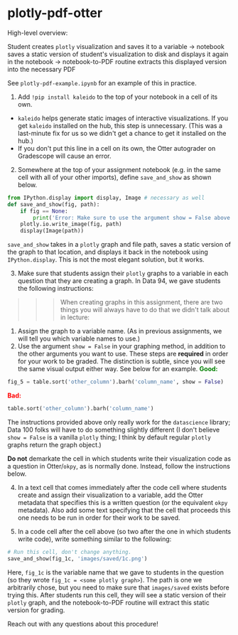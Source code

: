 # plotly-pdf-otter

High-level overview:

Student creates `plotly` visualization and saves it to a variable -> notebook saves a static version of student's visualization to disk and displays it again in the notebook -> notebook-to-PDF routine extracts this displayed version into the necessary PDF

See `plotly-pdf-example.ipynb` for an example of this in practice.

1. Add `!pip install kaleido` to the top of your notebook in a cell of its own.
- `kaleido` helps generate static images of interactive visualizations. If you get `kaleido` installed on the hub, this step is unnecessary. (This was a last-minute fix for us so we didn't get a chance to get it installed on the hub.)
- If you don't put this line in a cell on its own, the Otter autograder on Gradescope will cause an error.

2. Somewhere at the top of your assignment notebook (e.g. in the same cell with all of your other imports), define `save_and_show` as shown below.

```py
from IPython.display import display, Image # necessary as well
def save_and_show(fig, path):
    if fig == None:
        print('Error: Make sure to use the argument show = False above.')
    plotly.io.write_image(fig, path)
    display(Image(path))
```

  `save_and_show` takes in a `plotly` graph and file path, saves a static version of the graph to that location, and displays it back in the notebook using `IPython.display`. This is not the most elegant solution, but it works.

3. Make sure that students assign their `plotly` graphs to a variable in each question that they are creating a graph. In Data 94, we gave students the following instructions:

>>> When creating graphs in this assignment, there are two things you will always have to do that we didn't talk about in lecture:
1. Assign the graph to a variable name. (As in previous assignments, we will tell you which variable names to use.)
2. Use the argument `show = False` in your graphing method, in addition to the other arguments you want to use.
  These steps are **required** in order for your work to be graded. The distinction is subtle, since you will see the same visual output either way. See below for an example.
  <b style="color:green;">Good:</b>
  ```py
  fig_5 = table.sort('other_column').barh('column_name', show = False)
  ```
  <b style="color:red;">Bad:</b>
  ```py
  table.sort('other_column').barh('column_name')
  ```

  The instructions provided above only really work for the `datascience` library; Data 100 folks will have to do something slightly different (I don't believe `show = False` is a vanilla `plotly` thing; I think by default regular `plotly` graphs return the graph object.)

  **Do not** demarkate the cell in which students write their visualization code as a question in Otter/`okpy`, as is normally done. Instead, follow the instructions below.

4. In a text cell that comes immediately after the code cell where students create and assign their visualization to a variable, add the Otter metadata that specifies this is a written question (or the equivalent `okpy` metadata). Also add some text specifying that the cell that proceeds this one needs to be run in order for their work to be saved.

5. In a code cell after the cell above (so two after the one in which students write code), write something similar to the following:

```py
# Run this cell, don't change anything.
save_and_show(fig_1c, 'images/saved/1c.png')
```

  Here, `fig_1c` is the variable name that we gave to students in the question (so they wrote `fig_1c = <some plotly graph>`). The path is one we arbitrarily chose, but you need to make sure that `images/saved` exists before trying this. After students run this cell, they will see a static version of their `plotly` graph, and the notebook-to-PDF routine will extract this static version for grading.

Reach out with any questions about this procedure!
